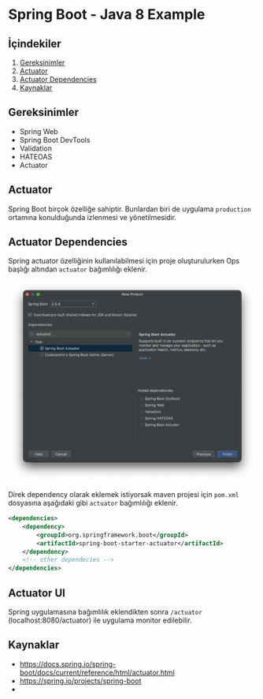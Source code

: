 # Spring Boot - Java 8 Example


## İçindekiler
1. [Gereksinimler](#gereksinimler)
2. [Actuator](#actuator)
3. [Actuator Dependencies](#actuator-dependencies)
5. [Kaynaklar](#kaynaklar)
	

## Gereksinimler
 * Spring Web
 * Spring Boot DevTools
 * Validation
 * HATEOAS
 * Actuator


## Actuator
Spring Boot birçok özelliğe sahiptir. Bunlardan biri de uygulama `production` ortamına konulduğunda izlenmesi ve yönetilmesidir.


## Actuator Dependencies
Spring actuator özelliğinin kullanılabilmesi için proje oluşturulurken Ops başlığı altından `actuator` bağımlılığı eklenir.

![Actuator Depency](./images/actuator-dependecy-01.png)

Direk dependency olarak eklemek istiyorsak maven projesi için `pom.xml` dosyasına aşağıdaki gibi `actuator` bağımlılığı eklenir.
```xml
<dependencies>
    <dependency>
        <groupId>org.springframework.boot</groupId>
        <artifactId>spring-boot-starter-actuator</artifactId>
    </dependency>
    <!-- other dependecies -->
</dependencies>
```


## Actuator UI
Spring uygulamasına bağımlılık eklendikten sonra `/actuator` (localhost:8080/actuator) ile uygulama monitor edilebilir.


## Kaynaklar
- https://docs.spring.io/spring-boot/docs/current/reference/html/actuator.html
- https://spring.io/projects/spring-boot
- 
